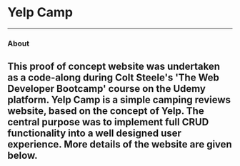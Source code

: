 # Yelp Camp
---
### About
This proof of concept website was undertaken as a code-along during Colt Steele's 'The Web Developer Bootcamp' course on the Udemy platform. 
Yelp Camp is a simple camping reviews website, based on the concept of Yelp. The central purpose was to implement full CRUD functionality into
a well designed user experience. More details of the website are given below.
---
